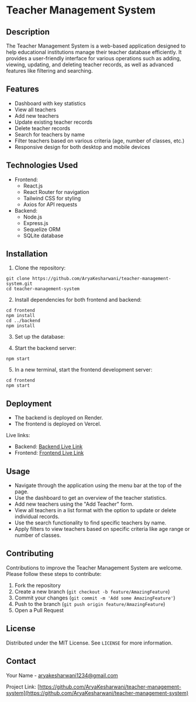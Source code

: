 # Teacher Management System

## Description
The Teacher Management System is a web-based application designed to help educational institutions manage their teacher database efficiently. It provides a user-friendly interface for various operations such as adding, viewing, updating, and deleting teacher records, as well as advanced features like filtering and searching.

## Features
- Dashboard with key statistics
- View all teachers
- Add new teachers
- Update existing teacher records
- Delete teacher records
- Search for teachers by name
- Filter teachers based on various criteria (age, number of classes, etc.)
- Responsive design for both desktop and mobile devices

## Technologies Used
- Frontend:
  - React.js
  - React Router for navigation
  - Tailwind CSS for styling
  - Axios for API requests
- Backend:
  - Node.js
  - Express.js
  - Sequelize ORM
  - SQLite database

## Installation

1. Clone the repository:
```
git clone https://github.com/AryaKesharwani/teacher-management-system.git
cd teacher-management-system
```

2. Install dependencies for both frontend and backend:
```
cd frontend
npm install
cd ../backend
npm install
```

3. Set up the database:


4. Start the backend server:
```
npm start
```

5. In a new terminal, start the frontend development server:
```
cd frontend
npm start
```

## Deployment
- The backend is deployed on Render.
- The frontend is deployed on Vercel.

Live links:
- Backend: [Backend Live Link](https://teacher-management-system-backend.onrender.com/)
- Frontend: [Frontend Live Link](https://teacher-management-system-frontend.vercel.app/)


## Usage
- Navigate through the application using the menu bar at the top of the page.
- Use the dashboard to get an overview of the teacher statistics.
- Add new teachers using the "Add Teacher" form.
- View all teachers in a list format with the option to update or delete individual records.
- Use the search functionality to find specific teachers by name.
- Apply filters to view teachers based on specific criteria like age range or number of classes.

## Contributing
Contributions to improve the Teacher Management System are welcome. Please follow these steps to contribute:

1. Fork the repository
2. Create a new branch (`git checkout -b feature/AmazingFeature`)
3. Commit your changes (`git commit -m 'Add some AmazingFeature'`)
4. Push to the branch (`git push origin feature/AmazingFeature`)
5. Open a Pull Request

## License
Distributed under the MIT License. See `LICENSE` for more information.

## Contact
Your Name - aryakesharwani1234@gmail.com

Project Link: [https://github.com/AryaKesharwani/teacher-management-system](https://github.com/AryaKesharwani/teacher-management-system)
